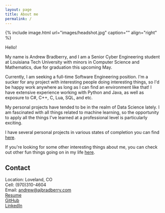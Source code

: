 ```yaml
---
layout: page
title: About me
permalink: /
---
```


{% include image.html url="images/headshot.jpg" caption="" align="right" %}

Hello!<br />

My name is Andrew Bradberry, and I am a Senior Cyber Engineering student at Louisiana Tech University with minors in Computer Science and Mathematics, due for graduation this upcoming May.<br />

Currently, I am seeking a full-time Software Engineering position. I'm a sucker for any project with interesting people doing interesting things, so I'd be happy work anywhere as long as I can find an environment like that! I have extensive experience working with Python and Java, as well as exposure to C#, C++, C, Lua, SQL, and etc.<br />

My personal projects have tended to be in the realm of Data Science lately. I am fascinated with all things related to machine learning, so the opportunity to apply all the things I've learned at a professional level is particularly exciting.<br />

I have several personal projects in various states of completion you can find [here](../projects/).<br />

 If you're looking for some other interesting things about me, you can check out other fun things going on in my life [here](../misc).

## Contact

Location: Loveland, CO <br />
Cell: (970)310-4604<br />
Email: [andrew@ajbradberry.com]<br />
[Resume](../images/resume_software.pdf)<br />
[GitHub](http://github.com/ajbradberry96)<br />
[LinkedIn](https://www.linkedin.com/in/andrew-bradberry-b6223913b/)

[andrew@ajbradberry.com]: mailto:andrew@ajbradberry.com

